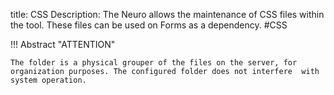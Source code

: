 title: CSS
Description: The Neuro allows the maintenance of CSS files within the tool. These files can be used on Forms as a dependency.
#CSS

!!! Abstract "ATTENTION"

    The folder is a physical grouper of the files on the server, for organization purposes. The configured folder does not interfere  with system operation.

